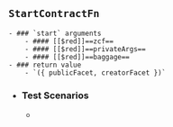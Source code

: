## `StartContractFn`
	- ### `start` arguments
		- #### [[$red]]==zcf==
		- #### [[$red]]==privateArgs==
		- #### [[$red]]==baggage==
	- ### return value
		- `({ publicFacet, creatorFacet })`
- ### Test Scenarios
	-